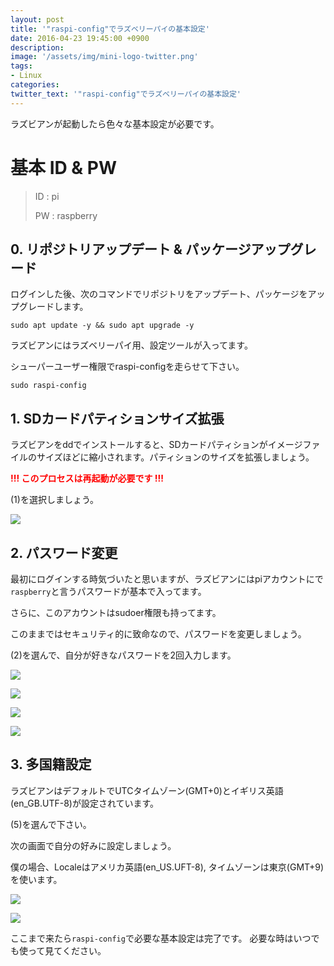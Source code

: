```yaml
---
layout: post
title: '"raspi-config"でラズベリーパイの基本設定'
date: 2016-04-23 19:45:00 +0900
description:  
image: '/assets/img/mini-logo-twitter.png'
tags:
- Linux
categories:
twitter_text: '"raspi-config"でラズベリーパイの基本設定'
---
```


ラズビアンが起動したら色々な基本設定が必要です。

# 基本 ID & PW #

> ID : pi
>
> PW : raspberry

## 0. リポジトリアップデート & パッケージアップグレード

ログインした後、次のコマンドでリポジトリをアップデート、パッケージをアップグレードします。

```
sudo apt update -y && sudo apt upgrade -y
```

ラズビアンにはラズベリーパイ用、設定ツールが入ってます。

シューパーユーザー権限でraspi-configを走らせて下さい。

```
sudo raspi-config
```

## 1. SDカードパティションサイズ拡張

ラズビアンをddでインストールすると、SDカードパティションがイメージファイルのサイズほどに縮小されます。パティションのサイズを拡張しましょう。

<span style="color:red;font-weight:bold">!!! このプロセスは再起動が必要です !!!</span>

(1)を選択しましょう。

<a href="https://googledrive.com/host/0Bw2KEQNBe4nMZW91OWJNZ2lmX0k/img20160306-009.png" data-lightbox="4"><img src="https://googledrive.com/host/0Bw2KEQNBe4nMZW91OWJNZ2lmX0k/img20160306-009.png"></a>

## 2. パスワード変更

最初にログインする時気づいたと思いますが、ラズビアンにはpiアカウントにで`raspberry`と言うパスワードが基本で入ってます。

さらに、このアカウントはsudoer権限も持ってます。

このままではセキュリティ的に致命なので、パスワードを変更しましょう。

(2)を選んで、自分が好きなパスワードを2回入力します。

<a href="https://googledrive.com/host/0Bw2KEQNBe4nMZW91OWJNZ2lmX0k/img20160306-010.png" data-lightbox="4"><img src="https://googledrive.com/host/0Bw2KEQNBe4nMZW91OWJNZ2lmX0k/img20160306-010.png"></a>

<a href="https://googledrive.com/host/0Bw2KEQNBe4nMZW91OWJNZ2lmX0k/img20160306-011.png" data-lightbox="4"><img src="https://googledrive.com/host/0Bw2KEQNBe4nMZW91OWJNZ2lmX0k/img20160306-011.png"></a>

<a href="https://googledrive.com/host/0Bw2KEQNBe4nMZW91OWJNZ2lmX0k/img20160306-012.png" data-lightbox="4"><img src="https://googledrive.com/host/0Bw2KEQNBe4nMZW91OWJNZ2lmX0k/img20160306-012.png"></a>

<a href="https://googledrive.com/host/0Bw2KEQNBe4nMZW91OWJNZ2lmX0k/img20160306-013.png" data-lightbox="4"><img src="https://googledrive.com/host/0Bw2KEQNBe4nMZW91OWJNZ2lmX0k/img20160306-013.png"></a>

## 3. 多国籍設定

ラズビアンはデフォルトでUTCタイムゾーン(GMT+0)とイギリス英語(en_GB.UTF-8)が設定されています。

(5)を選んで下さい。

次の画面で自分の好みに設定しましょう。

僕の場合、Localeはアメリカ英語(en_US.UFT-8), タイムゾーンは東京(GMT+9)を使います。

<a href="https://googledrive.com/host/0Bw2KEQNBe4nMZW91OWJNZ2lmX0k/img20160306-014.png" data-lightbox="4"><img src="https://googledrive.com/host/0Bw2KEQNBe4nMZW91OWJNZ2lmX0k/img20160306-014.png"></a>

<a href="https://googledrive.com/host/0Bw2KEQNBe4nMZW91OWJNZ2lmX0k/img20160306-015.png" data-lightbox="4"><img src="https://googledrive.com/host/0Bw2KEQNBe4nMZW91OWJNZ2lmX0k/img20160306-015.png"></a>

ここまで来たら`raspi-config`で必要な基本設定は完了です。
必要な時はいつでも使って見てください。
